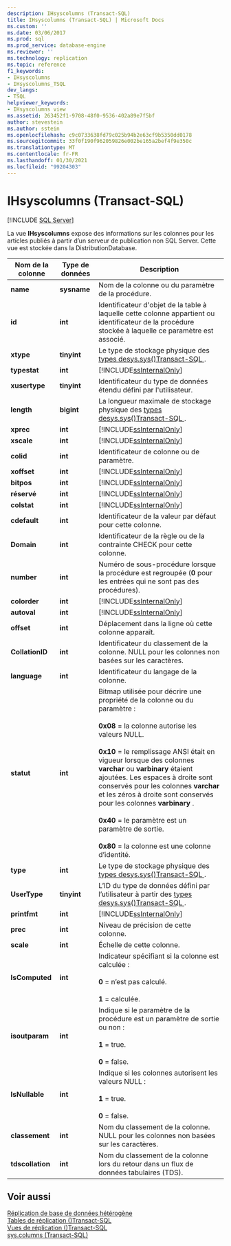 ```yaml
---
description: IHsyscolumns (Transact-SQL)
title: IHsyscolumns (Transact-SQL) | Microsoft Docs
ms.custom: ''
ms.date: 03/06/2017
ms.prod: sql
ms.prod_service: database-engine
ms.reviewer: ''
ms.technology: replication
ms.topic: reference
f1_keywords:
- IHsyscolumns
- IHsyscolumns_TSQL
dev_langs:
- TSQL
helpviewer_keywords:
- IHsyscolumns view
ms.assetid: 263452f1-9708-48f0-9536-402a89e7f5bf
author: stevestein
ms.author: sstein
ms.openlocfilehash: c9c0733638fd79c025b94b2e63cf9b5350dd0178
ms.sourcegitcommit: 33f0f190f962059826e002be165a2bef4f9e350c
ms.translationtype: MT
ms.contentlocale: fr-FR
ms.lasthandoff: 01/30/2021
ms.locfileid: "99204303"
---
```

# <a name="ihsyscolumns-transact-sql"></a>IHsyscolumns (Transact-SQL)
[!INCLUDE [SQL Server](../../includes/applies-to-version/sqlserver.md)]

  La vue **IHsyscolumns** expose des informations sur les colonnes pour les articles publiés à partir d’un serveur de publication non SQL Server. Cette vue est stockée dans la DistributionDatabase.  
  
|Nom de la colonne|Type de données|Description|  
|-----------------|---------------|-----------------|  
|**name**|**sysname**|Nom de la colonne ou du paramètre de la procédure.|  
|**id**|**int**|Identificateur d'objet de la table à laquelle cette colonne appartient ou identificateur de la procédure stockée à laquelle ce paramètre est associé.|  
|**xtype**|**tinyint**|Le type de stockage physique des [ types desys.sys&#40;&#41;Transact-SQL ](../../relational-databases/system-compatibility-views/sys-systypes-transact-sql.md).|  
|**typestat**|**int**|[!INCLUDE[ssInternalOnly](../../includes/ssinternalonly-md.md)]|  
|**xusertype**|**tinyint**|Identificateur du type de données étendu défini par l'utilisateur.|  
|**length**|**bigint**|La longueur maximale de stockage physique des [ types desys.sys&#40;&#41;Transact-SQL ](../../relational-databases/system-compatibility-views/sys-systypes-transact-sql.md).|  
|**xprec**|**int**|[!INCLUDE[ssInternalOnly](../../includes/ssinternalonly-md.md)]|  
|**xscale**|**int**|[!INCLUDE[ssInternalOnly](../../includes/ssinternalonly-md.md)]|  
|**colid**|**int**|Identificateur de colonne ou de paramètre.|  
|**xoffset**|**int**|[!INCLUDE[ssInternalOnly](../../includes/ssinternalonly-md.md)]|  
|**bitpos**|**int**|[!INCLUDE[ssInternalOnly](../../includes/ssinternalonly-md.md)]|  
|**réservé**|**int**|[!INCLUDE[ssInternalOnly](../../includes/ssinternalonly-md.md)]|  
|**colstat**|**int**|[!INCLUDE[ssInternalOnly](../../includes/ssinternalonly-md.md)]|  
|**cdefault**|**int**|Identificateur de la valeur par défaut pour cette colonne.|  
|**Domain**|**int**|Identificateur de la règle ou de la contrainte CHECK pour cette colonne.|  
|**number**|**int**|Numéro de sous-procédure lorsque la procédure est regroupée (**0** pour les entrées qui ne sont pas des procédures).|  
|**colorder**|**int**|[!INCLUDE[ssInternalOnly](../../includes/ssinternalonly-md.md)]|  
|**autoval**|**int**|[!INCLUDE[ssInternalOnly](../../includes/ssinternalonly-md.md)]|  
|**offset**|**int**|Déplacement dans la ligne où cette colonne apparaît.|  
|**CollationID**|**int**|Identificateur du classement de la colonne. NULL pour les colonnes non basées sur les caractères.|  
|**language**|**int**|Identificateur du langage de la colonne.|  
|**statut**|**int**|Bitmap utilisée pour décrire une propriété de la colonne ou du paramètre :<br /><br /> **0x08** = la colonne autorise les valeurs NULL.<br /><br /> **0x10** = le remplissage ANSI était en vigueur lorsque des colonnes **varchar** ou **varbinary** étaient ajoutées. Les espaces à droite sont conservés pour les colonnes **varchar** et les zéros à droite sont conservés pour les colonnes **varbinary** .<br /><br /> **0x40** = le paramètre est un paramètre de sortie.<br /><br /> **0x80** = la colonne est une colonne d’identité.|  
|**type**|**int**|Le type de stockage physique des [ types desys.sys&#40;&#41;Transact-SQL ](../../relational-databases/system-compatibility-views/sys-systypes-transact-sql.md).|  
|**UserType**|**tinyint**|L’ID du type de données défini par l’utilisateur à partir des [ types desys.sys&#40;&#41;Transact-SQL ](../../relational-databases/system-compatibility-views/sys-systypes-transact-sql.md).|  
|**printfmt**|**int**|[!INCLUDE[ssInternalOnly](../../includes/ssinternalonly-md.md)]|  
|**prec**|**int**|Niveau de précision de cette colonne.|  
|**scale**|**int**|Échelle de cette colonne.|  
|**IsComputed**|**int**|Indicateur spécifiant si la colonne est calculée :<br /><br /> **0** = n’est pas calculé.<br /><br /> **1** = calculée.|  
|**isoutparam**|**int**|Indique si le paramètre de la procédure est un paramètre de sortie ou non :<br /><br /> **1** = true.<br /><br /> **0** = false.|  
|**IsNullable**|**int**|Indique si les colonnes autorisent les valeurs NULL :<br /><br /> **1** = true.<br /><br /> **0** = false.|  
|**classement**|**int**|Nom du classement de la colonne. NULL pour les colonnes non basées sur les caractères.|  
|**tdscollation**|**int**|Nom du classement de la colonne lors du retour dans un flux de données tabulaires (TDS).|  
  
## <a name="see-also"></a>Voir aussi  
 [Réplication de base de données hétérogène](../../relational-databases/replication/non-sql/heterogeneous-database-replication.md)   
 [Tables de réplication &#40;&#41;Transact-SQL ](../../relational-databases/system-tables/replication-tables-transact-sql.md)   
 [Vues de réplication &#40;&#41;Transact-SQL ](../../relational-databases/system-views/replication-views-transact-sql.md)   
 [sys.columns &#40;Transact-SQL&#41;](../../relational-databases/system-catalog-views/sys-columns-transact-sql.md)  
  
  
